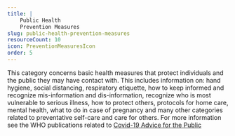 ```yaml
---
title: |
    Public Health
    Prevention Measures
slug: public-health-prevention-measures
resourceCount: 10
icon: PreventionMeasuresIcon
order: 5
---
```


This category concerns basic health measures that protect individuals and the public they may have contact with. This includes information on: hand hygiene, social distancing, respiratory etiquette, how to keep informed and recognize mis-information and dis-information, recognize who is most vulnerable to serious illness, how to protect others, protocols for home care, mental health, what to do in case of pregnancy and many other categories related to preventative self-care and care for others. For more information see the WHO publications related to [Covid-19 Advice for the Public](https://www.who.int/emergencies/diseases/novel-coronavirus-2019/advice-for-public)
